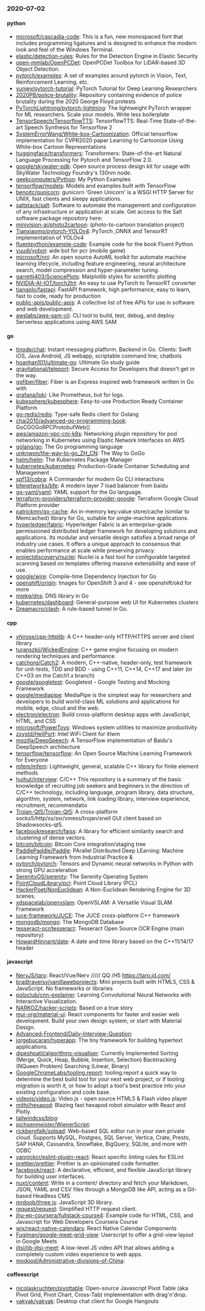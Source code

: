 ### 2020-07-02

#### python
* [microsoft/cascadia-code](https://github.com/microsoft/cascadia-code): This is a fun, new monospaced font that includes programming ligatures and is designed to enhance the modern look and feel of the Windows Terminal.
* [elastic/detection-rules](https://github.com/elastic/detection-rules): Rules for the Detection Engine in Elastic Security
* [open-mmlab/OpenPCDet](https://github.com/open-mmlab/OpenPCDet): OpenPCDet Toolbox for LiDAR-based 3D Object Detection.
* [pytorch/examples](https://github.com/pytorch/examples): A set of examples around pytorch in Vision, Text, Reinforcement Learning, etc.
* [yunjey/pytorch-tutorial](https://github.com/yunjey/pytorch-tutorial): PyTorch Tutorial for Deep Learning Researchers
* [2020PB/police-brutality](https://github.com/2020PB/police-brutality): Repository containing evidence of police brutality during the 2020 George Floyd protests
* [PyTorchLightning/pytorch-lightning](https://github.com/PyTorchLightning/pytorch-lightning): The lightweight PyTorch wrapper for ML researchers. Scale your models. Write less boilerplate
* [TensorSpeech/TensorflowTTS](https://github.com/TensorSpeech/TensorflowTTS):  TensorflowTTS: Real-Time State-of-the-art Speech Synthesis for Tensorflow 2
* [SystemErrorWang/White-box-Cartoonization](https://github.com/SystemErrorWang/White-box-Cartoonization): Official tensorflow implementation for CVPR2020 paper Learning to Cartoonize Using White-box Cartoon Representations
* [huggingface/transformers](https://github.com/huggingface/transformers): Transformers: State-of-the-art Natural Language Processing for Pytorch and TensorFlow 2.0.
* [google/skywater-pdk](https://github.com/google/skywater-pdk): Open source process design kit for usage with SkyWater Technology Foundry's 130nm node.
* [geekcomputers/Python](https://github.com/geekcomputers/Python): My Python Examples
* [tensorflow/models](https://github.com/tensorflow/models): Models and examples built with TensorFlow
* [benoitc/gunicorn](https://github.com/benoitc/gunicorn): gunicorn 'Green Unicorn' is a WSGI HTTP Server for UNIX, fast clients and sleepy applications.
* [saltstack/salt](https://github.com/saltstack/salt): Software to automate the management and configuration of any infrastructure or application at scale. Get access to the Salt software package repository here:
* [minivision-ai/photo2cartoon](https://github.com/minivision-ai/photo2cartoon):  (photo-to-cartoon translation project)
* [Tianxiaomo/pytorch-YOLOv4](https://github.com/Tianxiaomo/pytorch-YOLOv4): PyTorch ,ONNX and TensorRT implementation of YOLOv4
* [fluentpython/example-code](https://github.com/fluentpython/example-code): Example code for the book Fluent Python
* [yuudi/yobot](https://github.com/yuudi/yobot): aide bot for pcr (mobile game) 
* [microsoft/nni](https://github.com/microsoft/nni): An open source AutoML toolkit for automate machine learning lifecycle, including feature engineering, neural architecture search, model compression and hyper-parameter tuning.
* [garrettj403/SciencePlots](https://github.com/garrettj403/SciencePlots): Matplotlib styles for scientific plotting
* [NVIDIA-AI-IOT/torch2trt](https://github.com/NVIDIA-AI-IOT/torch2trt): An easy to use PyTorch to TensorRT converter
* [tiangolo/fastapi](https://github.com/tiangolo/fastapi): FastAPI framework, high performance, easy to learn, fast to code, ready for production
* [public-apis/public-apis](https://github.com/public-apis/public-apis): A collective list of free APIs for use in software and web development.
* [awslabs/aws-sam-cli](https://github.com/awslabs/aws-sam-cli): CLI tool to build, test, debug, and deploy Serverless applications using AWS SAM

#### go
* [tinode/chat](https://github.com/tinode/chat): Instant messaging platform. Backend in Go. Clients: Swift iOS, Java Android, JS webapp, scriptable command line; chatbots
* [hoanhan101/ultimate-go](https://github.com/hoanhan101/ultimate-go): Ultimate Go study guide
* [gravitational/teleport](https://github.com/gravitational/teleport): Secure Access for Developers that doesn't get in the way.
* [gofiber/fiber](https://github.com/gofiber/fiber):  Fiber is an Express inspired web framework written in Go with 
* [grafana/loki](https://github.com/grafana/loki): Like Prometheus, but for logs.
* [kubesphere/kubesphere](https://github.com/kubesphere/kubesphere): Easy-to-use Production Ready Container Platform
* [go-redis/redis](https://github.com/go-redis/redis): Type-safe Redis client for Golang
* [chai2010/advanced-go-programming-book](https://github.com/chai2010/advanced-go-programming-book):  GoCGOGoRPCProtobufWeb()
* [aws/amazon-vpc-cni-k8s](https://github.com/aws/amazon-vpc-cni-k8s): Networking plugin repository for pod networking in Kubernetes using Elastic Network Interfaces on AWS
* [golang/go](https://github.com/golang/go): The Go programming language
* [unknwon/the-way-to-go_ZH_CN](https://github.com/unknwon/the-way-to-go_ZH_CN): The Way to GoGo 
* [helm/helm](https://github.com/helm/helm): The Kubernetes Package Manager
* [kubernetes/kubernetes](https://github.com/kubernetes/kubernetes): Production-Grade Container Scheduling and Management
* [spf13/cobra](https://github.com/spf13/cobra): A Commander for modern Go CLI interactions
* [bfenetworks/bfe](https://github.com/bfenetworks/bfe): A modern layer 7 load balancer from baidu
* [go-yaml/yaml](https://github.com/go-yaml/yaml): YAML support for the Go language.
* [terraform-providers/terraform-provider-google](https://github.com/terraform-providers/terraform-provider-google): Terraform Google Cloud Platform provider
* [patrickmn/go-cache](https://github.com/patrickmn/go-cache): An in-memory key:value store/cache (similar to Memcached) library for Go, suitable for single-machine applications.
* [hyperledger/fabric](https://github.com/hyperledger/fabric): Hyperledger Fabric is an enterprise-grade permissioned distributed ledger framework for developing solutions and applications. Its modular and versatile design satisfies a broad range of industry use cases. It offers a unique approach to consensus that enables performance at scale while preserving privacy.
* [projectdiscovery/nuclei](https://github.com/projectdiscovery/nuclei): Nuclei is a fast tool for configurable targeted scanning based on templates offering massive extensibility and ease of use.
* [google/wire](https://github.com/google/wire): Compile-time Dependency Injection for Go
* [openshift/origin](https://github.com/openshift/origin): Images for OpenShift 3 and 4 - see openshift/okd for more
* [miekg/dns](https://github.com/miekg/dns): DNS library in Go
* [kubernetes/dashboard](https://github.com/kubernetes/dashboard): General-purpose web UI for Kubernetes clusters
* [Dreamacro/clash](https://github.com/Dreamacro/clash): A rule-based tunnel in Go.

#### cpp
* [yhirose/cpp-httplib](https://github.com/yhirose/cpp-httplib): A C++ header-only HTTP/HTTPS server and client library
* [turanszkij/WickedEngine](https://github.com/turanszkij/WickedEngine): C++ game engine focusing on modern rendering techniques and performance.
* [catchorg/Catch2](https://github.com/catchorg/Catch2): A modern, C++-native, header-only, test framework for unit-tests, TDD and BDD - using C++11, C++14, C++17 and later (or C++03 on the Catch1.x branch)
* [google/googletest](https://github.com/google/googletest): Googletest - Google Testing and Mocking Framework
* [google/mediapipe](https://github.com/google/mediapipe): MediaPipe is the simplest way for researchers and developers to build world-class ML solutions and applications for mobile, edge, cloud and the web.
* [electron/electron](https://github.com/electron/electron): Build cross-platform desktop apps with JavaScript, HTML, and CSS
* [microsoft/PowerToys](https://github.com/microsoft/PowerToys): Windows system utilities to maximize productivity
* [zxystd/HeliPort](https://github.com/zxystd/HeliPort): Intel WiFi Client for itlwm
* [mozilla/DeepSpeech](https://github.com/mozilla/DeepSpeech): A TensorFlow implementation of Baidu's DeepSpeech architecture
* [tensorflow/tensorflow](https://github.com/tensorflow/tensorflow): An Open Source Machine Learning Framework for Everyone
* [mfem/mfem](https://github.com/mfem/mfem): Lightweight, general, scalable C++ library for finite element methods
* [huihut/interview](https://github.com/huihut/interview):  C/C++ This repository is a summary of the basic knowledge of recruiting job seekers and beginners in the direction of C/C++ technology, including language, program library, data structure, algorithm, system, network, link loading library, interview experience, recruitment, recommendatio
* [Trojan-Qt5/Trojan-Qt5](https://github.com/Trojan-Qt5/Trojan-Qt5): A cross-platform socks5/http/ss/ssr/vmess/trojan/snell GUI client based on Shadowsocks-qt5.
* [facebookresearch/faiss](https://github.com/facebookresearch/faiss): A library for efficient similarity search and clustering of dense vectors.
* [bitcoin/bitcoin](https://github.com/bitcoin/bitcoin): Bitcoin Core integration/staging tree
* [PaddlePaddle/Paddle](https://github.com/PaddlePaddle/Paddle): PArallel Distributed Deep LEarning: Machine Learning Framework from Industrial Practice &
* [pytorch/pytorch](https://github.com/pytorch/pytorch): Tensors and Dynamic neural networks in Python with strong GPU acceleration
* [SerenityOS/serenity](https://github.com/SerenityOS/serenity): The Serenity Operating System 
* [PointCloudLibrary/pcl](https://github.com/PointCloudLibrary/pcl): Point Cloud Library (PCL)
* [HackerPoet/NonEuclidean](https://github.com/HackerPoet/NonEuclidean): A Non-Euclidean Rendering Engine for 3D scenes.
* [xdspacelab/openvslam](https://github.com/xdspacelab/openvslam): OpenVSLAM: A Versatile Visual SLAM Framework
* [juce-framework/JUCE](https://github.com/juce-framework/JUCE): The JUCE cross-platform C++ framework
* [mongodb/mongo](https://github.com/mongodb/mongo): The MongoDB Database
* [tesseract-ocr/tesseract](https://github.com/tesseract-ocr/tesseract): Tesseract Open Source OCR Engine (main repository)
* [HowardHinnant/date](https://github.com/HowardHinnant/date): A date and time library based on the C++11/14/17 <chrono> header

#### javascript
* [NervJS/taro](https://github.com/NervJS/taro):  React/Vue/Nerv ///// QQ /H5  https://taro.jd.com/
* [bradtraversy/vanillawebprojects](https://github.com/bradtraversy/vanillawebprojects): Mini projects built with HTML5, CSS & JavaScript. No frameworks or libraries
* [poloclub/cnn-explainer](https://github.com/poloclub/cnn-explainer): Learning Convolutional Neural Networks with Interactive Visualization.
* [NARKOZ/hacker-scripts](https://github.com/NARKOZ/hacker-scripts): Based on a true story
* [mui-org/material-ui](https://github.com/mui-org/material-ui): React components for faster and easier web development. Build your own design system, or start with Material Design.
* [Advanced-Frontend/Daily-Interview-Question](https://github.com/Advanced-Frontend/Daily-Interview-Question): 
* [jorgebucaran/hyperapp](https://github.com/jorgebucaran/hyperapp): The tiny framework for building hypertext applications.
* [dipeshpatil/algorithms-visualiser](https://github.com/dipeshpatil/algorithms-visualiser): Currently Implemented Sorting (Merge, Quick, Heap, Bubble, Insertion, Selection) Backtracking (NQueen Problem) Searching (Linear, Binary)
* [GoogleChromeLabs/tooling.report](https://github.com/GoogleChromeLabs/tooling.report): tooling.report a quick way to determine the best build tool for your next web project, or if tooling migration is worth it, or how to adopt a tool's best practice into your existing configuration and code base.
* [videojs/video.js](https://github.com/videojs/video.js): Video.js - open source HTML5 & Flash video player
* [mithi/hexapod](https://github.com/mithi/hexapod): Blazing fast hexapod robot simulator with React and Plotly.
* [tailwindcss/blog](https://github.com/tailwindcss/blog): 
* [pichsenmeister/WienerScript](https://github.com/pichsenmeister/WienerScript): 
* [rickbergfalk/sqlpad](https://github.com/rickbergfalk/sqlpad): Web-based SQL editor run in your own private cloud. Supports MySQL, Postgres, SQL Server, Vertica, Crate, Presto, SAP HANA, Cassandra, Snowflake, BigQuery, SQLite, and more with ODBC
* [yannickcr/eslint-plugin-react](https://github.com/yannickcr/eslint-plugin-react): React specific linting rules for ESLint
* [prettier/prettier](https://github.com/prettier/prettier): Prettier is an opinionated code formatter.
* [facebook/react](https://github.com/facebook/react): A declarative, efficient, and flexible JavaScript library for building user interfaces.
* [nuxt/content](https://github.com/nuxt/content): Write in a content/ directory and fetch your Markdown, JSON, YAML and CSV files through a MongoDB like API, acting as a Git-based Headless CMS
* [mrdoob/three.js](https://github.com/mrdoob/three.js): JavaScript 3D library.
* [request/request](https://github.com/request/request):  Simplified HTTP request client.
* [jhu-ep-coursera/fullstack-course4](https://github.com/jhu-ep-coursera/fullstack-course4): Example code for HTML, CSS, and Javascript for Web Developers Coursera Course
* [wix/react-native-calendars](https://github.com/wix/react-native-calendars): React Native Calendar Components  
* [Fugiman/google-meet-grid-view](https://github.com/Fugiman/google-meet-grid-view): Userscript to offer a grid-view layout in Google Meets
* [jitsi/lib-jitsi-meet](https://github.com/jitsi/lib-jitsi-meet): A low-level JS video API that allows adding a completely custom video experience to web apps.
* [modood/Administrative-divisions-of-China](https://github.com/modood/Administrative-divisions-of-China):      

#### coffeescript
* [nicolaskruchten/pivottable](https://github.com/nicolaskruchten/pivottable): Open-source Javascript Pivot Table (aka Pivot Grid, Pivot Chart, Cross-Tab) implementation with drag'n'drop.
* [yakyak/yakyak](https://github.com/yakyak/yakyak): Desktop chat client for Google Hangouts
